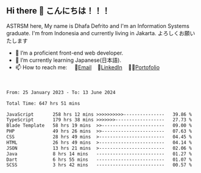 ## Hi there 👋 こんにちは！！！
ASTRSM here, My name is Dhafa Defrito and I'm an Information Systems graduate. I'm from Indonesia and currently living in Jakarta. よろしくお願いたします

- 🔭 I’m a proficient front-end web developer.
- 🌱 I’m currently learning Japanese(日本語).
- 📫 How to reach me: &nbsp;&nbsp;&nbsp;&nbsp;📧[Email](ddefrito@gmail.com)&nbsp;&nbsp;&nbsp;&nbsp;💼[LinkedIn](https://www.linkedin.com/in/dhafa-defrita-rama-yudistira-9357a9229/)&nbsp;&nbsp;&nbsp;&nbsp;👨‍🎨[Portofolio](https://ddefrito.vercel.app/)
<br>
<!-- <p align="left">
<a href="https://github.com/ASTRSM">
  <img height="180em" src="https://github-readme-stats-eight-theta.vercel.app/api?username=ASTRSM&show_icons=true&theme=dracula&include_all_commits=true&count_private=true"/>
  <img height="180em" src="https://github-readme-stats-eight-theta.vercel.app/api/top-langs/?username=ASTRSM&layout=compact&langs_count=8&theme=dracula"/>
</a>
</p> -->

<!--START_SECTION:waka-->

```txt
From: 25 January 2023 - To: 13 June 2024

Total Time: 647 hrs 51 mins

JavaScript       258 hrs 12 mins >>>>>>>>>>---------------   39.86 %
TypeScript       179 hrs 38 mins >>>>>>>------------------   27.73 %
Blade Template   58 hrs 19 mins  >>-----------------------   09.00 %
PHP              49 hrs 26 mins  >>-----------------------   07.63 %
CSS              28 hrs 49 mins  >------------------------   04.45 %
HTML             26 hrs 49 mins  >------------------------   04.14 %
JSON             13 hrs 21 mins  >------------------------   02.06 %
Java             8 hrs 14 mins   -------------------------   01.27 %
Dart             6 hrs 55 mins   -------------------------   01.07 %
SCSS             3 hrs 42 mins   -------------------------   00.57 %
```

<!--END_SECTION:waka-->

